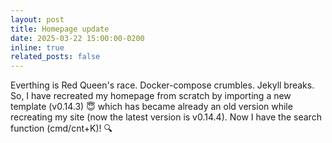 ```yaml
---
layout: post
title: Homepage update
date: 2025-03-22 15:00:00-0200
inline: true
related_posts: false
---
```


Everthing is Red Queen's race. Docker-compose crumbles. Jekyll breaks. 
So, I have recreated my homepage from scratch by importing a new template (v0.14.3) 😇 which has became already an old version while recreating my site (now the latest version is v0.14.4).
Now I have the search function (cmd/cnt+K)! 🔍
